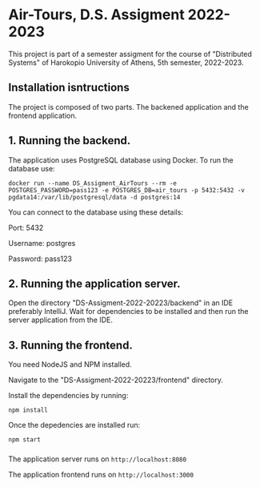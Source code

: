 # Air-Tours, D.S. Assigment 2022-2023
This project is part of a semester assigment for the course of "Distributed Systems" of Harokopio University of Athens, 5th semester, 2022-2023.

## Installation isntructions
The project is composed of two parts. The backened application and the frontend application.

## 1. Running the backend.

The application uses PostgreSQL database using Docker. To run the database use:

`docker run --name DS_Assigment_AirTours --rm -e  POSTGRES_PASSWORD=pass123 -e POSTGRES_DB=air_tours -p 5432:5432 -v pgdata14:/var/lib/postgresql/data -d postgres:14`


You can connect to the database using these details:

Port: 5432

Username: postgres

Password: pass123


## 2. Running the application server.
Open the directory "DS-Assigment-2022-20223/backend" in an IDE preferably IntelliJ. Wait for dependencies to be installed and then run the server application from the IDE.


## 3. Running the frontend.

You need NodeJS and NPM installed.

Navigate to the "DS-Assigment-2022-20223/frontend" directory.

Install the dependencies by running:

`npm install`

Once the depedencies are installed run:

`npm start`

###
The application server runs on `http://localhost:8080`

The application frontend runs on `http://localhost:3000`


